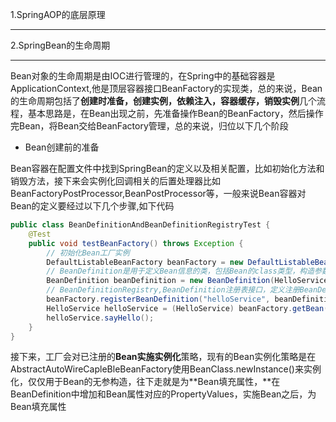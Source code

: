 
1.SpringAOP的底层原理

---

2.SpringBean的生命周期

---

Bean对象的生命周期是由IOC进行管理的，在Spring中的基础容器是ApplicationContext,他是顶层容器接口BeanFactory的实现类，总的来说，Bean的生命周期包括了**创建时准备，创建实例，依赖注入，容器缓存，销毁实例**几个流程，基本思路是，在Bean出现之前，先准备操作Bean的BeanFactory，然后操作完Bean，将Bean交给BeanFactory管理，总的来说，归位以下几个阶段

- Bean创建前的准备

Bean容器在配置文件中找到SpringBean的定义以及相关配置，比如初始化方法和销毁方法，接下来会实例化回调相关的后置处理器比如BeanFactoryPostProcessor,BeanPostProcessor等，一般来说Bean容器对Bean的定义要经过以下几个步骤,如下代码

```java
public class BeanDefinitionAndBeanDefinitionRegistryTest {
	@Test
	public void testBeanFactory() throws Exception {
		// 初始化Bean工厂实例
		DefaultListableBeanFactory beanFactory = new DefaultListableBeanFactory();
		// BeanDefinition是用于定义Bean信息的类，包括Bean的class类型，构造参数，属性等信息，每个Bean都会关联一个BeanDefinetion例
		BeanDefinition beanDefinition = new BeanDefinition(HelloService.class);
		// BeanDefinitionRegistry,BeanDefinition注册表接口，定义注册BeanDefinition的方法
		beanFactory.registerBeanDefinition("helloService", beanDefinition);
		HelloService helloService = (HelloService) beanFactory.getBean("helloService");
		helloService.sayHello();
	}
}
```

接下来，工厂会对已注册的**Bean实施实例化**策略，现有的Bean实例化策略是在AbstractAutoWireCapleBleBeanFactory使用BeanClass.newInstance()来实例化，仅仅用于Bean的无参构造，往下走就是为**Bean填充属性，**在BeanDefinition中增加和Bean属性对应的PropertyValues，实施Bean之后，为Bean填充属性
